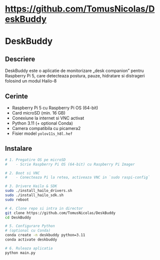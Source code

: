 # https://github.com/TomusNicolas/DeskBuddy

# DeskBuddy

## Descriere
DeskBuddy este o aplicatie de monitorizare „desk companion” pentru Raspberry Pi 5, care detecteaza postura, pauze, hidratare si distrageri folosind un modul Hailo-8

## Cerinte
- Raspberry Pi 5 cu Raspberry Pi OS (64-bit)  
- Card microSD (min. 16 GB)  
- Conexiune la internet si VNC activat  
- Python 3.11 (+ optional Conda)  
- Camera compatibila cu picamera2  
- Fisier model `yolov11s_h8l.hef`

## Instalare

```bash
# 1. Pregatire OS pe microSD
#    - Scrie Raspberry Pi OS (64-bit) cu Raspberry Pi Imager

# 2. Boot si VNC
#    - Conecteaza Pi la retea, activeaza VNC in `sudo raspi-config`

# 3. Drivere Hailo & SDK
sudo ./install_hailo_drivers.sh
sudo ./install_hailo_sdk.sh
sudo reboot

# 4. Clone repo si intra in director
git clone https://github.com/TomusNicolas/DeskBuddy
cd DeskBuddy

# 5. Configurare Python
# (optional cu Conda)
conda create -n deskbuddy python=3.11
conda activate deskbuddy

# 6. Ruleaza aplicatia
python main.py
